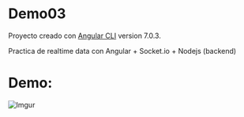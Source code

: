 # Demo03

Proyecto creado con [Angular CLI](https://github.com/angular/angular-cli) version 7.0.3.

Practica de realtime data con Angular + Socket.io + Nodejs (backend)

# Demo:

![Imgur](https://i.imgur.com/z3bnwnb.png)